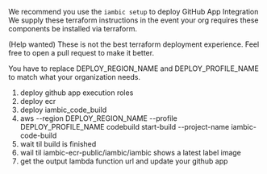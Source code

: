 We recommend you use the `iambic setup` to deploy GitHub App Integration
We supply these terraform instructions in the event your org requires
these components be installed via terraform.

(Help wanted) These is not the best terraform deployment experience. Feel free
to open a pull request to make it better.

You have to replace DEPLOY_REGION_NAME and DEPLOY_PROFILE_NAME to match what your
organization needs.

1. deploy github app execution roles
1. deploy ecr
1. deploy iambic_code_build
1. aws --region DEPLOY_REGION_NAME --profile DEPLOY_PROFILE_NAME codebuild start-build --project-name iambic-code-build
1. wait til build is finished
1. wail til iambic-ecr-public/iambic/iambic shows a latest label image
1. get the output lambda function url and update your github app